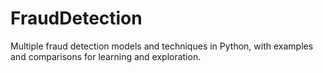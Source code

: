 # FraudDetection
Multiple fraud detection models and techniques in Python, with examples and comparisons for learning and exploration.
